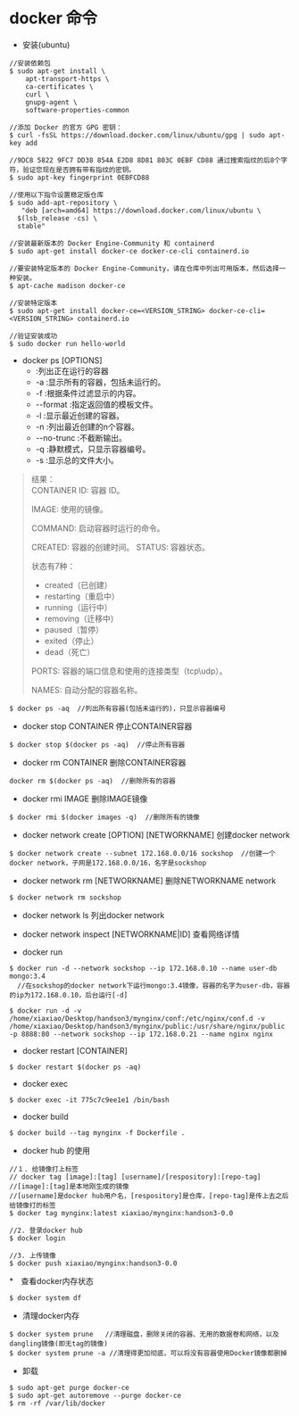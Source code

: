# docker 命令

* 安装(ubuntu)
```
//安装依赖包
$ sudo apt-get install \
    apt-transport-https \
    ca-certificates \
    curl \
    gnupg-agent \
    software-properties-common

//添加 Docker 的官方 GPG 密钥：
$ curl -fsSL https://download.docker.com/linux/ubuntu/gpg | sudo apt-key add

//9DC8 5822 9FC7 DD38 854A E2D8 8D81 803C 0EBF CD88 通过搜索指纹的后8个字符，验证您现在是否拥有带有指纹的密钥。
$ sudo apt-key fingerprint 0EBFCD88

//使用以下指令设置稳定版仓库
$ sudo add-apt-repository \
   "deb [arch=amd64] https://download.docker.com/linux/ubuntu \
  $(lsb_release -cs) \
  stable"

//安装最新版本的 Docker Engine-Community 和 containerd
$ sudo apt-get install docker-ce docker-ce-cli containerd.io

//要安装特定版本的 Docker Engine-Community，请在仓库中列出可用版本，然后选择一种安装。
$ apt-cache madison docker-ce

//安装特定版本
$ sudo apt-get install docker-ce=<VERSION_STRING> docker-ce-cli=<VERSION_STRING> containerd.io

//验证安装成功
$ sudo docker run hello-world
```

* docker ps [OPTIONS]
  * :列出正在运行的容器
  * -a :显示所有的容器，包括未运行的。
  * -f :根据条件过滤显示的内容。
  * --format :指定返回值的模板文件。
  * -l :显示最近创建的容器。
  * -n :列出最近创建的n个容器。
  * --no-trunc :不截断输出。
  * -q :静默模式，只显示容器编号。
  * -s :显示总的文件大小。

> 结果：<br />
> CONTAINER ID: 容器 ID。
>
> IMAGE: 使用的镜像。
>
> COMMAND: 启动容器时运行的命令。
> 
> CREATED: 容器的创建时间。
>STATUS: 容器状态。
>
>  状态有7种：
>  * created（已创建）
>  * restarting（重启中）
>  * running（运行中）
>  * removing（迁移中）
>  * paused（暂停）
>  * exited（停止）
>  * dead（死亡）
>
> PORTS: 容器的端口信息和使用的连接类型（tcp\udp）。
>
> NAMES: 自动分配的容器名称。

```
$ docker ps -aq  //列出所有容器(包括未运行的)，只显示容器编号
```


* docker stop CONTAINER
   停止CONTAINER容器

```
$ docker stop $(docker ps -aq)  //停止所有容器
```


* docker rm CONTAINER
   删除CONTAINER容器

```
docker rm $(docker ps -aq)  //删除所有的容器
```


* docker rmi IMAGE
   删除IMAGE镜像

```
$ docker rmi $(docker images -q)  //删除所有的镜像
```


* docker network create [OPTION] [NETWORKNAME]
   创建docker network

```
$ docker network create --subnet 172.168.0.0/16 sockshop  //创建一个docker network，子网是172.168.0.0/16，名字是sockshop
```


* docker network rm [NETWORKNAME]
   删除NETWORKNAME network

```
$ docker network rm sockshop
```


* docker network ls
   列出docker network

* docker network inspect [NETWORKNAME|ID]
   查看网络详情


* docker run

```
$ docker run -d --network sockshop --ip 172.168.0.10 --name user-db mongo:3.4
  //在sockshop的docker network下运行mongo:3.4镜像，容器的名字为user-db，容器的ip为172.168.0.10，后台运行[-d]

$ docker run -d -v /home/xiaxiao/Desktop/handson3/mynginx/conf:/etc/nginx/conf.d -v /home/xiaxiao/Desktop/handson3/mynginx/public:/usr/share/nginx/public -p 8888:80 --network sockshop --ip 172.168.0.21 --name nginx nginx
```
 
* docker restart [CONTAINER]
```
$ docker restart $(docker ps -aq) 
```

* docker exec
```
$ docker exec -it 775c7c9ee1e1 /bin/bash 
```

* docker build
```
$ docker build --tag mynginx -f Dockerfile .
```

* docker hub 的使用
```
//１. 给镜像打上标签
// docker tag [image]:[tag] [username]/[respository]:[repo-tag]
//[image]:[tag]是本地刚生成的镜像
//[username]是docker hub用户名，[respository]是仓库，[repo-tag]是传上去之后给镜像打的标签
$ docker tag mynginx:latest xiaxiao/mynginx:handson3-0.0

//2. 登录docker hub
$ docker login

//3. 上传镜像
$ docker push xiaxiao/mynginx:handson3-0.0
```

*　查看docker内存状态
```
$ docker system df
```

* 清理docker内存
```
$ docker system prune   //清理磁盘，删除关闭的容器、无用的数据卷和网络，以及dangling镜像(即无tag的镜像)
$ docker system prune -a //清理得更加彻底，可以将没有容器使用Docker镜像都删掉
```

* 卸载
```
$ sudo apt-get purge docker-ce
$ sudo apt-get autoremove --purge docker-ce
$ rm -rf /var/lib/docker
```










